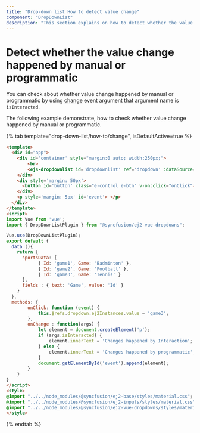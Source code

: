 ```yaml
---
title: "Drop-down list How to detect value change"
component: "DropDownList"
description: "This section explains on how to detect whether the value change happened by manual or programmatic in drop-down list component."
---
```


# Detect whether the value change happened by manual or programmatic

You can check about whether value change happened by manual or programmatic by
using [change](../../api/drop-down-list/#change) event argument that argument name is `isInteracted`.

The following example demonstrate, how to check whether value change happened by manual or programmatic.

{% tab template="drop-down-list/how-to/change", isDefaultActive=true %}

```html
<template>
  <div id="app">
    <div id='container' style="margin:0 auto; width:250px;">
        <br>
        <ejs-dropdownlist id='dropdownlist' ref='dropdown' :dataSource='sportsData' :fields='fields' :change='onChange' placeholder='Select a game'></ejs-dropdownlist>
    </div>
    <div style='margin: 50px'>
      <button id='button' class="e-control e-btn" v-on:click="onClick"> Set value dynamically</button>
    </div>
    <p style='margin: 5px' id='event'> </p>
  </div>
</template>
<script>
import Vue from 'vue';
import { DropDownListPlugin } from "@syncfusion/ej2-vue-dropdowns";

Vue.use(DropDownListPlugin);
export default {
  data (){
    return {
      sportsData: [
            { Id: 'game1', Game: 'Badminton' },
            { Id: 'game2', Game: 'Football' },
            { Id: 'game3', Game: 'Tennis' }
      ],
      fields : { text: 'Game', value: 'Id' }
    }
  },
  methods: {
        onClick: function (event) {
            this.$refs.dropdown.ej2Instances.value = 'game3';
        },
        onChange : function(args) {
            let element = document.createElement('p');
            if (args.isInteracted) {
                element.innerText = 'Changes happened by Interaction';
            } else {
                element.innerText = 'Changes happened by programmatic';
            }
            document.getElementById('event').append(element);
        }
    }
}
</script>
<style>
@import "../../node_modules/@syncfusion/ej2-base/styles/material.css";
@import "../../node_modules/@syncfusion/ej2-inputs/styles/material.css";
@import "../../node_modules/@syncfusion/ej2-vue-dropdowns/styles/material.css";
</style>
```

{% endtab %}